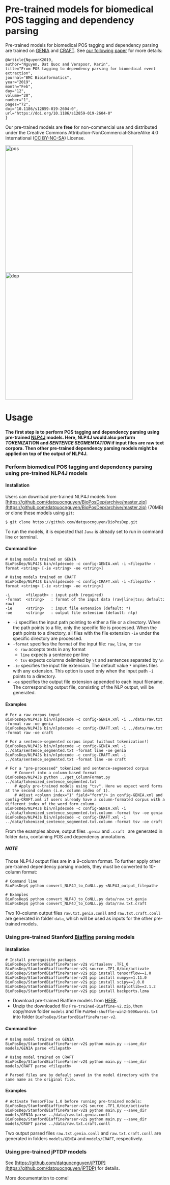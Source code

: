 
# Pre-trained models for biomedical POS tagging and dependency parsing

Pre-trained models for biomedical POS tagging and dependency parsing are trained on  [GENIA](http://www.geniaproject.org/) and [CRAFT](http://BioPosDep-corpora.sourceforge.net/CRAFT/). See [our following paper](https://doi.org/10.1186/s12859-019-2604-0) for more details:

	@Article{NguyenK2019,
	author="Nguyen, Dat Quoc and Verspoor, Karin",
	title="From POS tagging to dependency parsing for biomedical event extraction",
	journal="BMC Bioinformatics",
	year="2019",
	month="Feb",
	day="12",
	volume="20",
	number="1",
	pages="72",
	doi="10.1186/s12859-019-2604-0",
	url="https://doi.org/10.1186/s12859-019-2604-0"
	}
    
Our pre-trained models are **free** for non-commercial use and distributed under the Creative Commons Attribution-NonCommercial-ShareAlike 4.0 International ([CC BY-NC-SA](https://creativecommons.org/licenses/by-nc-sa/4.0/)) License. 

<img width="400" alt="pos" src="https://user-images.githubusercontent.com/2412555/53179172-c9de7500-3625-11e9-90ac-17fe3ca016b0.png"> <img width="400" alt="dep" src="https://user-images.githubusercontent.com/2412555/53179163-c6e38480-3625-11e9-954d-9676730e7b27.png">

# Usage 

#### The first step is to perform POS tagging and dependency parsing using pre-trained [NLP4J](https://emorynlp.github.io/nlp4j/) models. Here, NLP4J would also perform _TOKENIZATION_ and _SENTENCE SEGMENTATION_ if input files are raw text corpora. Then other pre-trained dependency parsing models might be applied on top of the output of NLP4J. 

### Perform biomedical POS tagging and dependency parsing using pre-trained NLP4J models 

#### Installation

Users can download pre-trained NLP4J models from [https://github.com/datquocnguyen/BioPosDep/archive/master.zip](https://github.com/datquocnguyen/BioPosDep/archive/master.zip) (70MB) or clone these models using `git`:
    
    $ git clone https://github.com/datquocnguyen/BioPosDep.git
    
To run the models, it is expected that `Java` is already set to run in command line or terminal.

#### Command line 
    
    # Using models trained on GENIA
    BioPosDep/NLP4J$ bin/nlpdecode -c config-GENIA.xml -i <filepath> -format <string> [-ie <string> -oe <string>]
    
    # Using models trained on CRAFT
    BioPosDep/NLP4J$ bin/nlpdecode -c config-CRAFT.xml -i <filepath> -format <string> [-ie <string> -oe <string>]
	
	-i       <filepath> : input path (required)
	-format  <string>   : format of the input data (raw|line|tsv; default: raw)
	-ie      <string>   : input file extension (default: *)
	-oe      <string>   : output file extension (default: nlp)

 - `-i`  specifies the input path pointing to either a file or a directory. When the path points to a file, only the specific file is processed. When the path points to a directory, all files with the file extension  `-ie`  under the specific directory are processed.
 - `-format` specifies the format of the input file: `raw`, `line`, or `tsv`
	 - `raw`  accepts texts in any format
	 - `line`  expects a sentence per line
	 - `tsv`  expects columns delimited by `\t` and sentences separated by `\n`
 - `-ie`  specifies the input file extension. The default value  `*`  implies files with any extension. This option is used only when the input path  `-i`  points to a directory.
 - `-oe`  specifies the output file extension appended to each input filename. The corresponding output file, consisting of the NLP output, will be generated.

#### Examples
	
	# For a raw corpus input
	BioPosDep/NLP4J$ bin/nlpdecode -c config-GENIA.xml -i ../data/raw.txt -format raw -oe genia
	BioPosDep/NLP4J$ bin/nlpdecode -c config-CRAFT.xml -i ../data/raw.txt -format raw -oe craft
	
	# For a sentence-segmented corpus input (without tokenization!)
	BioPosDep/NLP4J$ bin/nlpdecode -c config-GENIA.xml -i ../data/sentence_segmented.txt -format line -oe genia
	BioPosDep/NLP4J$ bin/nlpdecode -c config-CRAFT.xml -i ../data/sentence_segmented.txt -format line -oe craft

	# For a "pre-processed" tokenized and sentence-segmented corpus
		# Convert into a column-based format
	BioPosDep/NLP4J$ python ../get_ColumnFormat.py ../data/tokenized_sentence_segmented.txt
		# Apply pre-trained models using "tsv". Here we expect word forms at the second column (i.e. column index of 1). 
		# Adjust <column index="1" field="form"/> in config-GENIA.xml and config-CRAFT.xml if users already have a column-formated corpus with a different index of the word form column.
	BioPosDep/NLP4J$ bin/nlpdecode -c config-GENIA.xml -i ../data/tokenized_sentence_segmented.txt.column -format tsv -oe genia
	BioPosDep/NLP4J$ bin/nlpdecode -c config-CRAFT.xml -i ../data/tokenized_sentence_segmented.txt.column -format tsv -oe craft
	

From the examples above, output files `.genia` and `.craft ` are generated in folder `data`, containing POS and dependency annotations.  


##### NOTE
Those NLP4J output files are in a 9-column format. To further apply other pre-trained dependency parsing models, they must be converted to 10-column format:

	# Command line
	BioPosDep$ python convert_NLP4J_to_CoNLL.py <NLP4J_output_filepath>

	# Examples
	BioPosDep$ python convert_NLP4J_to_CoNLL.py data/raw.txt.genia
	BioPosDep$ python convert_NLP4J_to_CoNLL.py data/raw.txt.craft

Two 10-column output files `raw.txt.genia.conll` and `raw.txt.craft.conll` are generated in folder `data`, which will be used as inputs for the other pre-trained models.
	
### Using pre-trained Stanford [Biaffine](https://github.com/tdozat/Parser-v2) parsing models 

#### Installation

	# Install prerequisite packages  
	BioPosDep/StanfordBiaffineParser-v2$ virtualenv .TF1_0
	BioPosDep/StanfordBiaffineParser-v2$ source .TF1_0/bin/activate
	BioPosDep/StanfordBiaffineParser-v2$ pip install tensorflow==1.0
	BioPosDep/StanfordBiaffineParser-v2$ pip install numpy==1.11.0
	BioPosDep/StanfordBiaffineParser-v2$ pip install scipy==1.0.0
	BioPosDep/StanfordBiaffineParser-v2$ pip install matplotlib==2.1.2
	BioPosDep/StanfordBiaffineParser-v2$ pip install backports.lzma

 - Download pre-trained Biaffine models from [HERE](https://drive.google.com/file/d/18IYSJEV0uwbg468lFXejS0Wyw2_8Pjfa/view?usp=sharing). 
 - Unzip the downloaded file `Pre-trained-Biaffine-v2.zip`, then copy/move folder `models` and file `PubMed-shuffle-win2-500Kwords.txt` into folder `BioPosDep/StanfordBiaffineParser-v2`.



#### Command line 

	# Using model trained on GENIA
	BioPosDep/StanfordBiaffineParser-v2$ python main.py --save_dir models/GENIA parse <filepath>
	
	# Using model trained on CRAFT
	BioPosDep/StanfordBiaffineParser-v2$ python main.py --save_dir models/CRAFT parse <filepath>

	# Parsed files are by default saved in the model directory with the same name as the original file.

#### Examples

	# Activate TensorFlow 1.0 before running pre-trained models:
	BioPosDep/StanfordBiaffineParser-v2$ source .TF1_0/bin/activate
	BioPosDep/StanfordBiaffineParser-v2$ python main.py --save_dir models/GENIA parse ../data/raw.txt.genia.conll
	BioPosDep/StanfordBiaffineParser-v2$ python main.py --save_dir models/CRAFT parse ../data/raw.txt.craft.conll
	
Two output  parsed files `raw.txt.genia.conll` and `raw.txt.craft.conll` are generated in folders  `models/GENIA` and `models/CRAFT`, respectively.
	
### Using pre-trained jPTDP models 

See [https://github.com/datquocnguyen/jPTDP](https://github.com/datquocnguyen/jPTDP) for details. 

More documentation to come!
